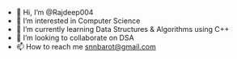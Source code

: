 - 👋 Hi, I’m @Rajdeep004
- 👀 I’m interested in Computer Science
- 🌱 I’m currently learning Data Structures & Algorithms using C++
- 💞️ I’m looking to collaborate on DSA
- 📫 How to reach me snnbarot@gmail.com 

<!---
Rajdeep004/Rajdeep004 is a ✨ special ✨ repository because its `README.md` (this file) appears on your GitHub profile.
You can click the Preview link to take a look at your changes.
--->
